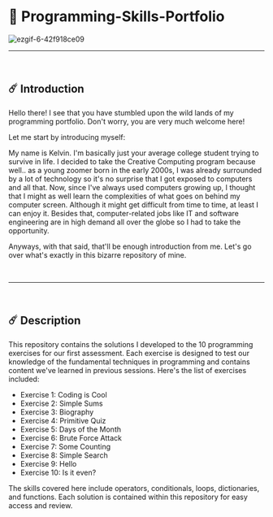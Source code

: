 # 💫 Programming-Skills-Portfolio
                      
![ezgif-6-42f918ce09](https://github.com/user-attachments/assets/a40bf03d-9f07-4506-a2e4-07945f24508d)

***
<br>

## ☄️ Introduction

Hello there! I see that you have stumbled upon the wild lands of my programming portfolio. Don't worry, you are very much welcome here!
<br>

Let me start by introducing myself:

My name is Kelvin. I'm basically just your average college student trying to survive in life. I decided to take the Creative Computing program because well.. as a young zoomer born in the early 2000s, I was already surrounded by a lot of technology so it's no surprise that I got exposed to computers and all that. Now, since I've always used computers growing up, I thought that I might as well learn the complexities of what goes on behind my computer screen. Although it might get difficult from time to time, at least I can enjoy it. Besides that, computer-related jobs like IT and software engineering are in high demand all over the globe so I had to take the opportunity.
<br>

Anyways, with that said, that'll be enough introduction from me. Let's go over what's exactly in this bizarre repository of mine.
<br>

<br>

***

<br>

## ☄️ Description

    
This repository contains the solutions I developed to the 10 programming exercises for our first assessment. Each exercise is designed to test our knowledge of the fundamental techniques in programming and contains content we've learned in previous sessions. Here's the list of exercises included:


- Exercise 1: Coding is Cool
- Exercise 2: Simple Sums
- Exercise 3: Biography
- Exercise 4: Primitive Quiz
- Exercise 5: Days of the Month
- Exercise 6: Brute Force Attack
- Exercise 7: Some Counting
- Exercise 8: Simple Search
- Exercise 9: Hello
- Exercise 10: Is it even?


The skills covered here include operators, conditionals, loops, dictionaries, and functions. Each solution is contained within this repository for easy access and review.
